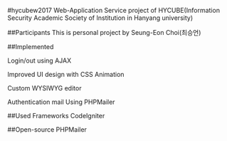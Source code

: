 #hycubew2017
Web-Application Service project of HYCUBE(Information Security Academic Society of Institution in Hanyang university)

##Participants
This is personal project by
Seung-Eon Choi(최승언)

##Implemented

Login/out using AJAX

Improved UI design with CSS Animation

Custom WYSIWYG editor

Authentication mail Using PHPMailer

##Used Frameworks
CodeIgniter

##Open-source
PHPMailer